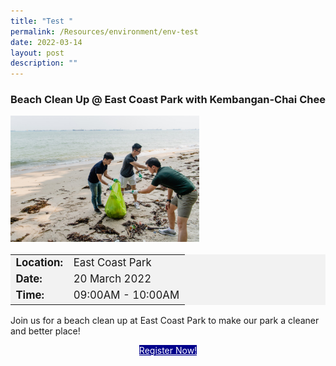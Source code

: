 ```yaml
---
title: "Test "
permalink: /Resources/environment/env-test
date: 2022-03-14
layout: post
description: ""
---
```

### Beach Clean Up @ East Coast Park with Kembangan-Chai Chee ### 

<img style="width:60%;height:60%" src="/images/beachcleanup1.jpg">

<div src="/images/Beach%20Cleanup%20Sample.jpg"><center></center></div>

<div style="background-color:#f2f2f2; font-size:120%"><table>
<tbody>
<tr>
 <td><b>Location:</b></td><td>East Coast Park</td>
</tr>
<tr>
 <td><b>Date:</b> </td><td>20 March 2022</td>
</tr>
<tr>
	<td> <b>Time:</b> </td><td> 09:00AM - 10:00AM</td>
</tr>
</tbody>
</table>
	</div>

Join us for a beach clean up at East Coast Park to make our park a cleaner and better place!

<div><center><a class="bp-button is-uppercase search-button" style="background-color:darkblue; color:white" href="form.gov.sg"> Register Now! </a></center></div>